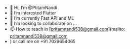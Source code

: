 - 👋 Hi, I’m @PtitamNandi
- 👀 I’m interested Flutter
- 🌱 I’m currently Fast API and ML
- 💞️ I’m looking to collaborate on ...
- 📫 How to reach in [pritamnandi538@gmail.com](mailto: pritamnandi538@gmail.com
- ) or call me on +91 7029654065
<!---
PtitamNandi/PtitamNandi is a ✨ special ✨ repository because its `README.md` (this file) appears on your GitHub profile.
You can click the Preview link to take a look at your changes.
--->
